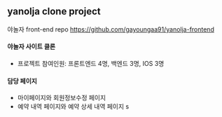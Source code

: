 ## yanolja clone project

야놀자 front-end repo https://github.com/gayoungaa91/yanolja-frontend<br>

#### 야놀자 사이트 클론

- 프로젝트 참여인원: 프론트엔드 4명, 백엔드 3명, IOS 3명

#### 담당 페이지

- 마이페이지와 회원정보수정 페이지
- 예약 내역 페이지와 예약 상세 내역 페이지
  s
